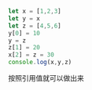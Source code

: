 ```js
let x = [1,2,3]
let y = x
let z = [4,5,6]
y[0] = 10
y = z
z[1] = 20
x[2] = z = 30
console.log(x,y,z)
```
按照引用值就可以做出来